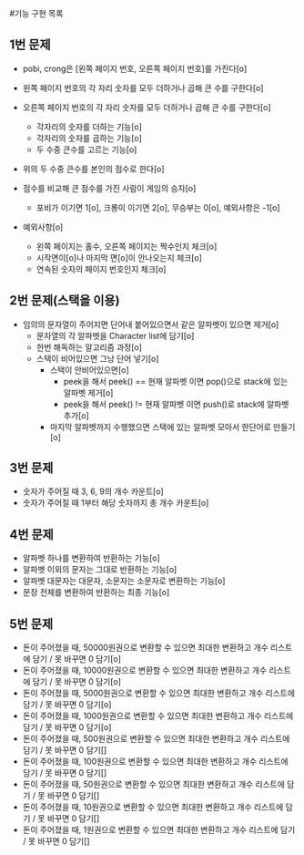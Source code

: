 #기능 구현 목록

## 1번 문제
- pobi, crong은 [왼쪽 페이지 번호, 오른쪽 페이지 번호]를 가진다[o]
- 왼쪽 페이지 번호의 각 자리 숫자를 모두 더하거나 곱해 큰 수를 구한다[o]
- 오른쪽 페이지 번호의 각 자리 숫자를 모두 더하거나 곱해 큰 수를 구한다[o]
  - 각자리의 숫자를 더하는 기능[o]
  - 각자리의 숫자를 곱하는 기능[o]
  - 두 수중 큰수를 고르는 기능[o]

- 위의 두 수중 큰수를 본인의 점수로 한다[o]
- 점수를 비교해 큰 점수를 가진 사람이 게임의 승자[o]
  - 포비가 이기면 1[o], 크롱이 이기면 2[o], 무승부는 0[o], 예외사항은 -1[o]

- 예외사항[o]
  - 왼쪽 페이지는 홀수, 오른쪽 페이지는 짝수인지 체크[o]
  - 시작면이[o]나 마지막 면[o]이 안나오는지 체크[o]
  - 연속된 숫자의 페이지 번호인지 체크[o]


## 2번 문제(스택을 이용)
- 임의의 문자열이 주어지면 단어내 붙어있으면서 같은 알파벳이 있으면 제거[o]
  - 문자열의 각 알파벳을 Character list에 담기[o]
  - 한번 해독하는 알고리즘 과정[o]
  - 스택이 비어있으면 그낭 단어 넣기[o]
    - 스택이 안비어있으면[o]
      - peek을 해서 peek() == 현재 알파벳 이면 pop()으로 stack에 있는 알파벳 제거[o]
      - peek을 해서 peek() != 현재 알파벳 이면 push()로 stack에 알파벳 추가[o]
    - 마지막 알파벳까지 수행했으면 스택에 있는 알파벳 모아서 한단어로 만들기[o]


## 3번 문제
- 숫자가 주어질 때 3, 6, 9의 개수 카운트[o]
- 숫자가 주어질 때 1부터 해당 숫자까지 총 개수 카운트[o]


## 4번 문제
- 알파벳 하나를 변환하여 반환하는 기능[o]
- 알파벳 이외의 문자는 그대로 반환하는 기능[o]
- 알파벳 대문자는 대문자, 소문자는 소문자로 변환하는 기능[o]
- 문장 전체를 변환하여 반환하는 최종 기능[o]


## 5번 문제
- 돈이 주어졌을 때, 50000원권으로 변환할 수 있으면 최대한 변환하고 개수 리스트에 담기 / 못 바꾸면 0 담기[o]
- 돈이 주어졌을 때, 10000원권으로 변환할 수 있으면 최대한 변환하고 개수 리스트에 담기 / 못 바꾸면 0 담기[o]
- 돈이 주어졌을 때, 5000원권으로 변환할 수 있으면 최대한 변환하고 개수 리스트에 담기 / 못 바꾸면 0 담기[o]
- 돈이 주어졌을 때, 1000원권으로 변환할 수 있으면 최대한 변환하고 개수 리스트에 담기 / 못 바꾸면 0 담기[o]
- 돈이 주어졌을 때, 500원권으로 변환할 수 있으면 최대한 변환하고 개수 리스트에 담기 / 못 바꾸면 0 담기[]
- 돈이 주어졌을 때, 100원권으로 변환할 수 있으면 최대한 변환하고 개수 리스트에 담기 / 못 바꾸면 0 담기[]
- 돈이 주어졌을 때, 50원권으로 변환할 수 있으면 최대한 변환하고 개수 리스트에 담기 / 못 바꾸면 0 담기[]
- 돈이 주어졌을 때, 10원권으로 변환할 수 있으면 최대한 변환하고 개수 리스트에 담기 / 못 바꾸면 0 담기[]
- 돈이 주어졌을 때, 1원권으로 변환할 수 있으면 최대한 변환하고 개수 리스트에 담기 / 못 바꾸면 0 담기[]